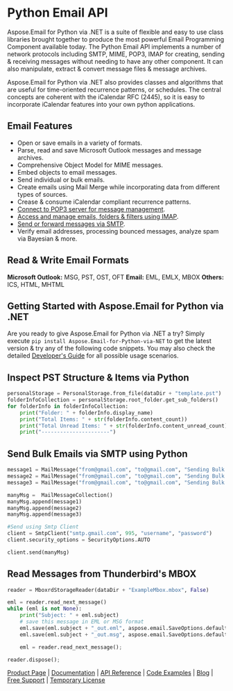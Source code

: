 # Python Email API

Aspose.Email for Python via .NET is a suite of flexible and easy to use class libraries brought together to produce the most powerful Email Programming Component available today. The Python Email API implements a number of network protocols including SMTP, MIME, POP3, IMAP for creating, sending & receiving messages without needing to have any other component. It can also manipulate, extract & convert message files & message archives.

Aspose.Email for Python via .NET also provides classes and algorithms that are useful for time-oriented recurrence patterns, or schedules. The central concepts are coherent with the iCalendar RFC (2445), so it is easy to incorporate iCalendar features into your own python applications.

## Email Features

- Open or save emails in a variety of formats.
- Parse, read and save Microsoft Outlook messages and message archives.
- Comprehensive Object Model for MIME messages.
- Embed objects to email messages.
- Send individual or bulk emails.
- Create emails using Mail Merge while incorporating data from different types of sources.
- Crease & consume iCalendar compliant recurrence patterns.
- [Connect to POP3 server for message management](https://docs.aspose.com/display/emailpythonnet/Connect+to+POP3+Server).
- [Access and manage emails, folders & filters using IMAP](https://docs.aspose.com/display/emailpythonnet/Connecting+to+IMAP+Server).
- [Send or forward messages via SMTP](https://docs.aspose.com/display/emailpythonnet/Sending+and+Forwarding+Messages).
- Verify email addresses, processing bounced messages, analyze spam via Bayesian & more.


## Read & Write Email Formats

**Microsoft Outlook:** MSG, PST, OST, OFT
**Email:** EML, EMLX, MBOX
**Others:** ICS, HTML, MHTML

## Getting Started with Aspose.Email for Python via .NET

Are you ready to give Aspose.Email for Python via .NET a try? Simply execute `pip install Aspose.Email-for-Python-via-NET` to get the latest version & try any of the following code snippets. You may also check the detailed [Developer's Guide](https://docs.aspose.com/display/emailpythonnet/Developer+Guide) for all possible usage scenarios.

## Inspect PST Structure & Items via Python

```python
personalStorage = PersonalStorage.from_file(dataDir + "template.pst")
folderInfoCollection = personalStorage.root_folder.get_sub_folders()
for folderInfo in folderInfoCollection:
	print("Folder: " + folderInfo.display_name)
	print("Total Items: " + str(folderInfo.content_count))
	print("Total Unread Items: " + str(folderInfo.content_unread_count))
	print("----------------------")
```

## Send Bulk Emails via SMTP using Python

```python
message1 = MailMessage("from@gmail.com", "to@gmail.com", "Sending Bulk Emails using Aspose.Email", "message1, how are you?")
message2 = MailMessage("from@gmail.com", "to@gmail.com", "Sending Bulk Emails using Aspose.Email", "message2, how are you?")
message3 = MailMessage("from@gmail.com", "to@gmail.com", "Sending Bulk Emails using Aspose.Email", "message3, how are you?")

manyMsg =  MailMessageCollection()
manyMsg.append(message1)
manyMsg.append(message2)
manyMsg.append(message3)

#Send using Smtp Client
client = SmtpClient("smtp.gmail.com", 995, "username", "password")
client.security_options = SecurityOptions.AUTO

client.send(manyMsg)
```

## Read Messages from Thunderbird's MBOX

```python
reader = MboxrdStorageReader(dataDir + "ExampleMbox.mbox", False)

eml = reader.read_next_message()
while (eml is not None):
    print("Subject: " + eml.subject)
    # save this message in EML or MSG format
    eml.save(eml.subject + "_out.eml", aspose.email.SaveOptions.default_eml)
    eml.save(eml.subject + "_out.msg", aspose.email.SaveOptions.default_msg_unicode)

    eml = reader.read_next_message();

reader.dispose();
```

[Product Page](https://products.aspose.com/email/python-net) | [Documentation](https://docs.aspose.com/display/emailpythonnet/Home) | [API Reference](https://apireference.aspose.com/net/email) | [Code Examples](https://github.com/aspose-email/aspose-email-python-dotnet) | [Blog](https://blog.aspose.com/category/email/) | [Free Support](https://forum.aspose.com/c/email) | [Temporary License](https://purchase.aspose.com/temporary-license)
